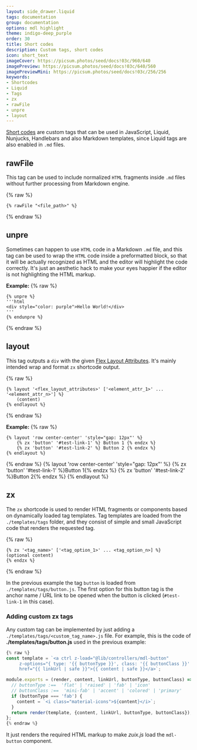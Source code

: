 ```yaml
---
layout: side_drawer.liquid
tags: documentation
group: documentation
options: mdl highlight
theme: indigo-deep_purple
order: 30
title: Short codes
description: Custom tags, short codes
icon: short_text
imageCover: https://picsum.photos/seed/docs!03c/960/640
imagePreview: https://picsum.photos/seed/docs!03c/640/560
imagePreviewMini: https://picsum.photos/seed/docs!03c/256/256
keywords:
- Shortcodes
- Liquid
- Tags
- zx
- rawFile
- unpre
- layout
---
```


[Short codes](https://www.11ty.dev/docs/shortcodes/) are custom tags that can be used in JavaScript, Liquid, Nunjucks, Handlebars and also Markdown  templates,
since Liquid tags are also enabled in `.md` files. 


## rawFile

This tag can be used to include normalized `HTML` fragments inside `.md` files without further processing from Markdown engine.

{% raw %}
```liquid
{% rawFile "<file_path>" %}
```
{% endraw %}


## unpre

Sometimes can happen to use `HTML` code in a Markdown `.md` file, and this tag can be used to wrap the `HTML` code inside a preformatted block,
so that it will be actually recognized as HTML and the editor will highlight the code correctly. It's just an aesthetic hack to make your eyes happier
if the editor is not highlighting the HTML markup.

**Example:**
{% raw %}
```liquid
{% unpre %}
'''html
<div style="color: purple">Hello World!</div>
'''
{% endunpre %}
```
{% endraw %}


## layout

This tag outputs a `div` with the given [Flex Layout Attributes](https://progressivered.com/fla/).
It's mainly intended wrap and format `zx` shortcode output.

{% raw %}
```liquid
{% layout '<flex_layout_attributes>' ['<element_attr_1>' ... '<element_attr_n>'] %}
    (content)
{% endlayout %}
```
{% endraw %}

**Example:**
{% raw %}
```liquid
{% layout 'row center-center' 'style="gap: 12px"' %}
    {% zx 'button' '#test-link-1' %} Button 1 {% endzx %}
    {% zx 'button' '#test-link-2' %} Button 2 {% endzx %}
{% endlayout %}
```
{% endraw %}
{% layout 'row center-center' 'style="gap: 12px"' %}
    {% zx 'button' '#test-link-1' %}Button 1{% endzx %}
    {% zx 'button' '#test-link-2' %}Button 2{% endzx %}
{% endlayout %}


## zx

The `zx` shortcode is used to render HTML fragments or components based on dynamically loaded tag templates.
Tag templates are loaded from the `./templates/tags` folder, and they consist of simple and small JavaScript code that
renders the requested tag.

{% raw %}
```liquid
{% zx '<tag_name>' ['<tag_option_1>' ... <tag_option_n>] %}
(optional content)
{% endzx %}
``` 
{% endraw %}

In the previous example the tag `button` is loaded from `./templates/tags/button.js`. The first option for this button tag
is the anchor name / URL link to be opened when the button is clicked (`#test-link-1` in this case). 

### Adding custom zx tags

Any custom tag can be implemented by just adding a `./templates/tags/<custom_tag_name>.js` file. For example, this is the
code of **./templates/tags/button.js** used in the previous example:

```js
{% raw %}
const template = `<a ctrl z-load="@lib/controllers/mdl-button"
     z-options="{ type: '{{ buttonType }}', class: '{{ buttonClass }}' }"
     href="{{ linkUrl | safe }}">{{ content | safe }}</a>`;

module.exports = (render, content, linkUrl, buttonType, buttonClass) => {
  // buttonType :==  'flat' | 'raised' | 'fab' | 'icon'
  // buttonClass :==  'mini-fab' | 'accent' | 'colored' | 'primary'
  if (buttonType === 'fab') {
    content = `<i class="material-icons">${content}</i>`;
  }
  return render(template, {content, linkUrl, buttonType, buttonClass});
};
{% endraw %}
```

It just renders the required HTML markup to make *zuix.js* load the `mdl-button` component.
